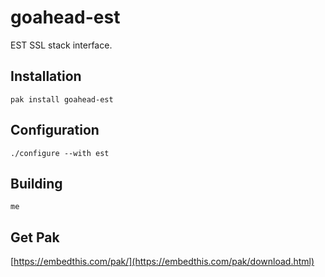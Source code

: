 goahead-est
===

EST SSL stack interface. 

## Installation

    pak install goahead-est

## Configuration

    ./configure --with est

## Building

    me

## Get Pak

[https://embedthis.com/pak/](https://embedthis.com/pak/download.html)
